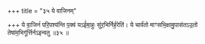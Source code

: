+++
title = "३५ ये वाजिनम्"

+++
ये वा॒जिनं॑ परि॒पश्य॑न्ति प॒क्वं यऽई॑मा॒हुः सु॑र॒भिर्निर्ह॒रेति॑। ये चार्व॑तो माꣳसभि॒क्षामु॒पास॑तऽउ॒तो तेषा॑म॒भिगू॑र्त्तिर्नऽइन्वतु ॥३५ ॥